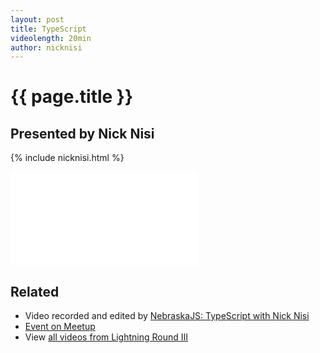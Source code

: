 ```yaml
---
layout: post
title: TypeScript
videolength: 20min
author: nicknisi
---
```


# {{ page.title }}

## Presented by Nick Nisi

{% include nicknisi.html %}

<div class="fluid-width-video-wrapper"><iframe src="//www.youtube.com/embed/nLCedy68Qf4" frameborder="0" allowfullscreen></iframe></div>

## Related

* Video recorded and edited by [NebraskaJS: TypeScript with Nick Nisi](http://www.youtube.com/watch?v=nLCedy68Qf4)
* [Event on Meetup](http://www.meetup.com/nebraskajs/events/205949422/)
* View [all videos from Lightning Round III](https://www.youtube.com/playlist?list=PLCCU6TIglvLFFMmgtEU4CVKgAFMYovt9X)